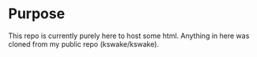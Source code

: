 # Purpose
This repo is currently purely here to host some html. Anything in here was cloned from my public repo (kswake/kswake).
